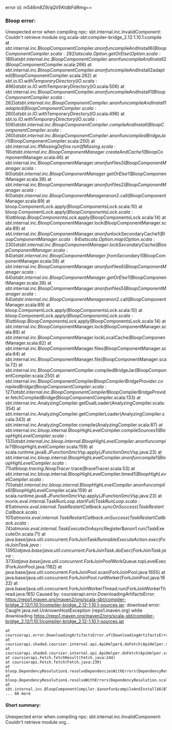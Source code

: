 error id: m546m8Z9/qQVEKtdbFdRmg==
### Bloop error:

Unexpected error when compiling npc: sbt.internal.inc.InvalidComponent: Couldn't retrieve module org.scala-sbt:compiler-bridge_2.12:1.10.1:compile
	at sbt.internal.inc.BloopComponentCompiler.$anonfun$compileAndInstall$6(BloopComponentCompiler.scala:282)
	at scala.Option.getOrElse(Option.scala:189)
	at sbt.internal.inc.BloopComponentCompiler.$anonfun$compileAndInstall$2(BloopComponentCompiler.scala:266)
	at sbt.internal.inc.BloopComponentCompiler.$anonfun$compileAndInstall$2$adapted(BloopComponentCompiler.scala:262)
	at sbt.io.IO$.withTemporaryDirectory(IO.scala:496)
	at sbt.io.IO$.withTemporaryDirectory(IO.scala:506)
	at sbt.internal.inc.BloopComponentCompiler.$anonfun$compileAndInstall$1(BloopComponentCompiler.scala:262)
	at sbt.internal.inc.BloopComponentCompiler.$anonfun$compileAndInstall$1$adapted(BloopComponentCompiler.scala:260)
	at sbt.io.IO$.withTemporaryDirectory(IO.scala:496)
	at sbt.io.IO$.withTemporaryDirectory(IO.scala:506)
	at sbt.internal.inc.BloopComponentCompiler.compileAndInstall(BloopComponentCompiler.scala:260)
	at sbt.internal.inc.BloopComponentCompiler.$anonfun$compiledBridgeJar$1(BloopComponentCompiler.scala:250)
	at sbt.internal.inc.IfMissing$Define.run(IfMissing.scala:19)
	at sbt.internal.inc.BloopComponentManager.createAndCache$1(BloopComponentManager.scala:46)
	at sbt.internal.inc.BloopComponentManager.$anonfun$files$3(BloopComponentManager.scala:60)
	at sbt.internal.inc.BloopComponentManager.getOrElse$1(BloopComponentManager.scala:38)
	at sbt.internal.inc.BloopComponentManager.$anonfun$files$2(BloopComponentManager.scala:60)
	at sbt.internal.inc.BloopComponentManager$$anon$2.call(BloopComponentManager.scala:89)
	at bloop.ComponentLock.apply(BloopComponentsLock.scala:10)
	at bloop.ComponentLock.apply$(BloopComponentsLock.scala:9)
	at bloop.BloopComponentsLock$.apply(BloopComponentsLock.scala:14)
	at sbt.internal.inc.BloopComponentManager.lock(BloopComponentManager.scala:89)
	at sbt.internal.inc.BloopComponentManager.$anonfun$lockSecondaryCache$1(BloopComponentManager.scala:84)
	at scala.Option.map(Option.scala:230)
	at sbt.internal.inc.BloopComponentManager.lockSecondaryCache(BloopComponentManager.scala:84)
	at sbt.internal.inc.BloopComponentManager.fromSecondary$1(BloopComponentManager.scala:58)
	at sbt.internal.inc.BloopComponentManager.$anonfun$files$6(BloopComponentManager.scala:64)
	at sbt.internal.inc.BloopComponentManager.getOrElse$1(BloopComponentManager.scala:38)
	at sbt.internal.inc.BloopComponentManager.$anonfun$files$5(BloopComponentManager.scala:64)
	at sbt.internal.inc.BloopComponentManager$$anon$2.call(BloopComponentManager.scala:89)
	at bloop.ComponentLock.apply(BloopComponentsLock.scala:10)
	at bloop.ComponentLock.apply$(BloopComponentsLock.scala:9)
	at bloop.BloopComponentsLock$.apply(BloopComponentsLock.scala:14)
	at sbt.internal.inc.BloopComponentManager.lock(BloopComponentManager.scala:89)
	at sbt.internal.inc.BloopComponentManager.lockLocalCache(BloopComponentManager.scala:82)
	at sbt.internal.inc.BloopComponentManager.files(BloopComponentManager.scala:64)
	at sbt.internal.inc.BloopComponentManager.file(BloopComponentManager.scala:72)
	at sbt.internal.inc.BloopComponentCompiler.compiledBridgeJar(BloopComponentCompiler.scala:250)
	at sbt.internal.inc.BloopComponentCompiler$BloopCompilerBridgeProvider.compiledBridge(BloopComponentCompiler.scala:127)
	at sbt.internal.inc.BloopComponentCompiler$BloopCompilerBridgeProvider.fetchCompiledBridge(BloopComponentCompiler.scala:133)
	at sbt.internal.inc.AnalyzingCompiler.getDualLoader(AnalyzingCompiler.scala:354)
	at sbt.internal.inc.AnalyzingCompiler.getCompilerLoader(AnalyzingCompiler.scala:343)
	at sbt.internal.inc.AnalyzingCompiler.compile(AnalyzingCompiler.scala:87)
	at sbt.internal.inc.bloop.internal.BloopHighLevelCompiler.compileSources$1(BloopHighLevelCompiler.scala:133)
	at sbt.internal.inc.bloop.internal.BloopHighLevelCompiler.$anonfun$compile$7(BloopHighLevelCompiler.scala:159)
	at scala.runtime.java8.JFunction0$mcV$sp.apply(JFunction0$mcV$sp.java:23)
	at sbt.internal.inc.bloop.internal.BloopHighLevelCompiler.$anonfun$compile$1(BloopHighLevelCompiler.scala:71)
	at bloop.tracing.NoopTracer$.trace(BraveTracer.scala:53)
	at sbt.internal.inc.bloop.internal.BloopHighLevelCompiler.timed$1(BloopHighLevelCompiler.scala:70)
	at sbt.internal.inc.bloop.internal.BloopHighLevelCompiler.$anonfun$compile$6(BloopHighLevelCompiler.scala:159)
	at scala.runtime.java8.JFunction0$mcV$sp.apply(JFunction0$mcV$sp.java:23)
	at monix.eval.internal.TaskRunLoop$.startFull(TaskRunLoop.scala:81)
	at monix.eval.internal.TaskRestartCallback.syncOnSuccess(TaskRestartCallback.scala:101)
	at monix.eval.internal.TaskRestartCallback.onSuccess(TaskRestartCallback.scala:74)
	at monix.eval.internal.TaskExecuteOn$AsyncRegister$$anon$1.run(TaskExecuteOn.scala:71)
	at java.base/java.util.concurrent.ForkJoinTask$RunnableExecuteAction.exec(ForkJoinTask.java:1395)
	at java.base/java.util.concurrent.ForkJoinTask.doExec(ForkJoinTask.java:373)
	at java.base/java.util.concurrent.ForkJoinPool$WorkQueue.topLevelExec(ForkJoinPool.java:1182)
	at java.base/java.util.concurrent.ForkJoinPool.scan(ForkJoinPool.java:1655)
	at java.base/java.util.concurrent.ForkJoinPool.runWorker(ForkJoinPool.java:1622)
	at java.base/java.util.concurrent.ForkJoinWorkerThread.run(ForkJoinWorkerThread.java:165)
Caused by: coursierapi.error.DownloadingArtifactsError: https://repo1.maven.org/maven2/org/scala-sbt/compiler-bridge_2.12/1.10.1/compiler-bridge_2.12-1.10.1-sources.jar: download error: Caught java.net.UnknownHostException (repo1.maven.org) while downloading https://repo1.maven.org/maven2/org/scala-sbt/compiler-bridge_2.12/1.10.1/compiler-bridge_2.12-1.10.1-sources.jar

	at coursierapi.error.DownloadingArtifactsError.of(DownloadingArtifactsError.java:23)
	at coursierapi.shaded.coursier.internal.api.ApiHelper$.doFetch(ApiHelper.scala:404)
	at coursierapi.shaded.coursier.internal.api.ApiHelper.doFetch(ApiHelper.scala)
	at coursierapi.Fetch.fetchResult(Fetch.java:244)
	at coursierapi.Fetch.fetch(Fetch.java:239)
	at bloop.DependencyResolution$.resolveDependenciesWithErrors(DependencyResolution.scala:90)
	at bloop.DependencyResolution$.resolveWithErrors(DependencyResolution.scala:65)
	at sbt.internal.inc.BloopComponentCompiler.$anonfun$compileAndInstall$6(BloopComponentCompiler.scala:273)
	... 60 more
#### Short summary: 

Unexpected error when compiling npc: sbt.internal.inc.InvalidComponent: Couldn't retrieve module org...